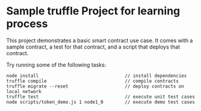 # Sample truffle Project for learning process

This project demonstrates a basic smart contract use case. It comes with a sample contract, a test for that contract, and a script that deploys that contract.

Try running some of the following tasks:

```shell
node install								// install dependencies
truffle compile								// compile contracts
truffle migrate --reset						// deploy contracts on local network
truffle test								// execute unit test cases
node scripts/token_demo.js 1 node1_0		// execute demo test cases
```
